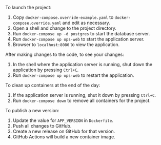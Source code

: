 To launch the project:

1. Copy `docker-compose.override-example.yaml` to `docker-compose.override.yaml` and edit as necessary.
2. Open a shell and change to the project directory.
3. Run `docker-compose up -d postgres` to start the database server.
4. Run `docker-compose up ops-web` to start the application server.
5. Browser to `localhost:8080` to view the application.

After making changes to the code, to see your changes:

1. In the shell where the application server is running, shut down the application by pressing `Ctrl+C`.
2. Run `docker-compose up ops-web` to restart the application.

To clean up containers at the end of the day:

1. If the application server is running, shut it down by pressing `Ctrl+C`.
2. Run `docker-compose down` to remove all containers for the project.

To publish a new version:

1. Update the value for `APP_VERSION` in `Dockerfile`.
2. Push all changes to GitHub.
3. Create a new release on GitHub for that version.
4. GitHub Actions will build a new container image.
